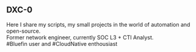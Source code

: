 ## DXC-0

Here I share my scripts, my small projects in the world of automation and open-source. \
Former network engineer, currently SOC L3 + CTI Analyst. \
#Bluefin user and #CloudNative enthousiast 
